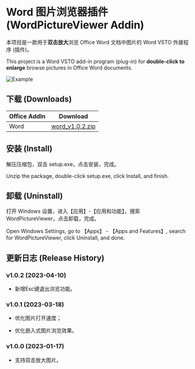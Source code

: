 # Word 图片浏览器插件 (WordPictureViewer Addin)

本项目是一款用于**双击放大**浏览 Office Word 文档中图片的 Word VSTO 外接程序 (插件)。

This project is a Word VSTO add-in program (plug-in) for **double-click to enlarge** browse pictures in Office Word documents.

![Example](https://github.com/theyangfan/WordPictureViewer/blob/main/example.gif)



## 下载 (Downloads)

| Office AddIn | Download                                                                                                   |
| ------------ | ---------------------------------------------------------------------------------------------------------- |
| Word         | [word_v1.0.2.zip](https://github.com/theyangfan/WordPictureViewer/releases/download/1.0.2/word_v1.0.2.zip) |



## 安装 (Install)

解压压缩包，双击 setup.exe，点击安装，完成。

Unzip the package, double-click setup.exe, click Install, and finish.



## 卸载 (Uninstall)

打开 Windows 设置，进入【应用】-【应用和功能】，搜索 WordPictureViewer，点击卸载，完成。

Open Windows Settings, go to 【Apps】 - 【Apps and Features】, search for WordPictureViewer, click Uninstall, and done.



## 更新日志 (Release History)

### v1.0.2 (2023-04-10)

- 新增Esc键退出浏览功能。

### v1.0.1 (2023-03-18)

- 优化图片打开速度；

- 优化嵌入式图片浏览效果。

### v1.0.0 (2023-01-17)

- 支持双击放大图片。
